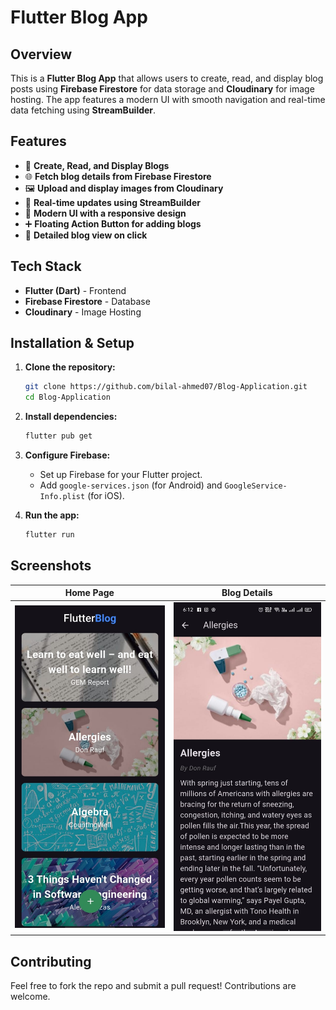 # Flutter Blog App

## Overview
This is a **Flutter Blog App** that allows users to create, read, and display blog posts using **Firebase Firestore** for data storage and **Cloudinary** for image hosting. The app features a modern UI with smooth navigation and real-time data fetching using **StreamBuilder**.

## Features
- 📌 **Create, Read, and Display Blogs**
- 🌐 **Fetch blog details from Firebase Firestore**
- 🖼 **Upload and display images from Cloudinary**
- 🔄 **Real-time updates using StreamBuilder**
- 📱 **Modern UI with a responsive design**
- ➕ **Floating Action Button for adding blogs**
- 📝 **Detailed blog view on click**

## Tech Stack
- **Flutter (Dart)** - Frontend
- **Firebase Firestore** - Database
- **Cloudinary** - Image Hosting

## Installation & Setup
1. **Clone the repository:**
   ```bash
   git clone https://github.com/bilal-ahmed07/Blog-Application.git
   cd Blog-Application
   ```

2. **Install dependencies:**
   ```bash
   flutter pub get
   ```

3. **Configure Firebase:**
   - Set up Firebase for your Flutter project.
   - Add `google-services.json` (for Android) and `GoogleService-Info.plist` (for iOS).

4. **Run the app:**
   ```bash
   flutter run
   ```

## Screenshots
| Home Page | Blog Details |
|-----------|-------------|
| ![Home](assets/screenshots/home.jpg) | ![Details](assets/screenshots/details.jpg) |

## Contributing
Feel free to fork the repo and submit a pull request! Contributions are welcome.


